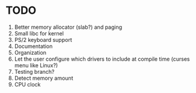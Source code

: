 # TODO

1. Better memory allocator (slab?) and paging
2. Small libc for kernel
3. PS/2 keyboard support
4. Documentation
5. Organization
6. Let the user configure which drivers to include at compile time (curses menu like Linux?)
7. Testing branch?
8. Detect memory amount
9. CPU clock

